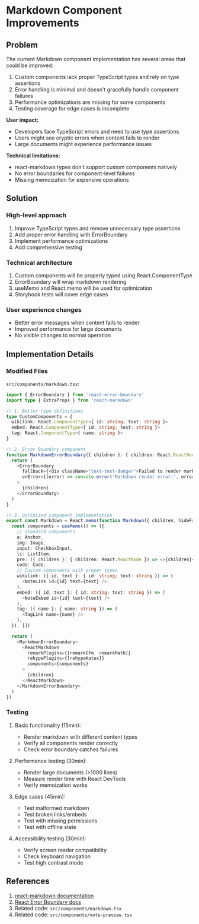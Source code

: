 # Markdown Component Improvements

## Problem
The current Markdown component implementation has several areas that could be improved:

1. Custom components lack proper TypeScript types and rely on type assertions
2. Error handling is minimal and doesn't gracefully handle component failures
3. Performance optimizations are missing for some components
4. Testing coverage for edge cases is incomplete

**User impact:**
- Developers face TypeScript errors and need to use type assertions
- Users might see cryptic errors when content fails to render
- Large documents might experience performance issues

**Technical limitations:**
- react-markdown types don't support custom components natively
- No error boundaries for component-level failures
- Missing memoization for expensive operations

## Solution

### High-level approach
1. Improve TypeScript types and remove unnecessary type assertions
2. Add proper error handling with ErrorBoundary
3. Implement performance optimizations
4. Add comprehensive testing

### Technical architecture
1. Custom components will be properly typed using React.ComponentType
2. ErrorBoundary will wrap markdown rendering
3. useMemo and React.memo will be used for optimization
4. Storybook tests will cover edge cases

### User experience changes
- Better error messages when content fails to render
- Improved performance for large documents
- No visible changes to normal operation

## Implementation Details

### Modified Files

`src/components/markdown.tsx`:
```typescript
import { ErrorBoundary } from 'react-error-boundary'
import type { ExtraProps } from 'react-markdown'

// 1. Better type definitions
type CustomComponents = {
  wikilink: React.ComponentType<{ id: string; text: string }>
  embed: React.ComponentType<{ id: string; text: string }>
  tag: React.ComponentType<{ name: string }>
}

// 2. Error Boundary component
function MarkdownErrorBoundary({ children }: { children: React.ReactNode }) {
  return (
    <ErrorBoundary
      fallback={<div className="text-text-danger">Failed to render markdown content</div>}
      onError={(error) => console.error('Markdown render error:', error)}
    >
      {children}
    </ErrorBoundary>
  )
}

// 3. Optimized component implementation
export const Markdown = React.memo(function Markdown({ children, hideFrontmatter = false }: MarkdownProps) {
  const components = useMemo(() => ({
    // Standard components
    a: Anchor,
    img: Image,
    input: CheckboxInput,
    li: ListItem,
    pre: ({ children }: { children: React.ReactNode }) => <>{children}</>,
    code: Code,
    // Custom components with proper types
    wikilink: ({ id, text }: { id: string; text: string }) => (
      <NoteLink id={id} text={text} />
    ),
    embed: ({ id, text }: { id: string; text: string }) => (
      <NoteEmbed id={id} text={text} />
    ),
    tag: ({ name }: { name: string }) => (
      <TagLink name={name} />
    ),
  }), [])

  return (
    <MarkdownErrorBoundary>
      <ReactMarkdown
        remarkPlugins={[remarkGfm, remarkMath]}
        rehypePlugins={[rehypeKatex]}
        components={components}
      >
        {children}
      </ReactMarkdown>
    </MarkdownErrorBoundary>
  )
})
```

### Testing

1. Basic functionality (15min):
   - Render markdown with different content types
   - Verify all components render correctly
   - Check error boundary catches failures

2. Performance testing (30min):
   - Render large documents (>1000 lines)
   - Measure render time with React DevTools
   - Verify memoization works

3. Edge cases (45min):
   - Test malformed markdown
   - Test broken links/embeds
   - Test with missing permissions
   - Test with offline state

4. Accessibility testing (30min):
   - Verify screen reader compatibility
   - Check keyboard navigation
   - Test high contrast mode

## References

1. [react-markdown documentation](https://github.com/remarkjs/react-markdown#appendix-b-components)
2. [React Error Boundary docs](https://react.dev/reference/react/Component#catching-rendering-errors-with-an-error-boundary)
3. Related code: `src/components/markdown.tsx`
4. Related code: `src/components/note-preview.tsx` 